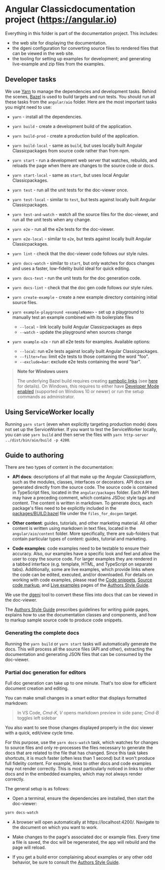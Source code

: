 # Angular Classicdocumentation project (https://angular.io)

Everything in this folder is part of the documentation project. This includes:

* the web site for displaying the documentation.
* the dgeni configuration for converting source files to rendered files that can be viewed in the web site.
* the tooling for setting up examples for development; and generating live-example and zip files from the examples.

<a name="developer-tasks"></a>
## Developer tasks

We use [Yarn](https://yarnpkg.com) to manage the dependencies and development tasks. Behind the scenes, [Bazel](https://bazel.build/) is used to build targets and run tests.
You should run all these tasks from the `angular/aio` folder.
Here are the most important tasks you might need to use:

* `yarn` - install all the dependencies.
* `yarn build` - create a development build of the application.
* `yarn build-prod` - create a production build of the application.
* `yarn build-local` - same as `build`, but uses locally built Angular Classicpackages from source code rather than from npm.
* `yarn start` - run a development web server that watches, rebuilds, and reloads the page when there are changes to the source code or docs.
* `yarn start-local` - same as `start`, but uses local Angular Classicpackages.
* `yarn test` - run all the unit tests for the doc-viewer once.
* `yarn test-local` - similar to `test`, but tests against locally built Angular Classicpackages.
* `yarn test-and-watch` - watch all the source files for the doc-viewer, and run all the unit tests when any change.
* `yarn e2e` - run all the e2e tests for the doc-viewer.
* `yarn e2e-local` - similar to `e2e`, but tests against locally built Angular Classicpackages.
* `yarn lint` - check that the doc-viewer code follows our style rules.

* `yarn docs-watch` - similar to `start`, but only watches for docs changes and uses a faster, low-fidelity build ideal for quick editing.
* `yarn docs-test` - run the unit tests for the doc generation code.
* `yarn docs-lint` - check that the doc gen code follows our style rules.

* `yarn create-example` - create a new example directory containing initial source files.
* `yarn example-playground <exampleName>` - set up a playground to manually test an example combined with its boilerplate files
  - `--local` - link locally build Angular Classicpackages as deps
  - `--watch` - update the playground when sources change

* `yarn example-e2e` - run all e2e tests for examples. Available options:
  - `--local`: run e2e tests against locally built Angular Classicpackages.
  - `--filter=foo`: limit e2e tests to those containing the word "foo".
  - `--exclude=bar`: exclude e2e tests containing the word "bar".

> **Note for Windows users**
>
> The underlying Bazel build requires creating [symbolic links](https://en.wikipedia.org/wiki/Symbolic_link) (see [here](./tools/examples/README.md#symlinked-node_modules) for details). On Windows, this requires to either have [Developer Mode enabled](https://blogs.windows.com/windowsdeveloper/2016/12/02/symlinks-windows-10) (supported on Windows 10 or newer) or run the setup commands as administrator.

## Using ServiceWorker locally

Running `yarn start` (even when explicitly targeting production mode) does not set up the
ServiceWorker. If you want to test the ServiceWorker locally, you can use `yarn build` and then
serve the files with `yarn http-server ../dist/bin/aio/build -p 4200`.


## Guide to authoring

There are two types of content in the documentation:

* **API docs**: descriptions of all that make up the Angular Classicplatform, such as the modules, classes, interfaces or decorators.
API docs are generated directly from the source code.
The source code is contained in TypeScript files, located in the `angular/packages` folder.
Each API item may have a preceding comment, which contains JSDoc style tags and content.
The content is written in markdown. To generate docs, each package's files need to be explicitly included in the [packages/BUILD.bazel](../packages/BUILD.bazel) file under the `files_for_docgen` target.

* **Other content**: guides, tutorials, and other marketing material.
All other content is written using markdown in text files, located in the `angular/aio/content` folder.
More specifically, there are sub-folders that contain particular types of content: guides, tutorial and marketing.

* **Code examples**: code examples need to be testable to ensure their accuracy.
Also, our examples have a specific look and feel and allow the user to copy the source code. For larger
examples they are rendered in a tabbed interface (e.g. template, HTML, and TypeScript on separate
tabs). Additionally, some are live examples, which provide links where the code can be edited, executed, and/or downloaded. For details on working with code examples, please read the [Code snippets](https://angular.io/guide/docs-style-guide#code-snippets), [Source code markup](https://angular.io/guide/docs-style-guide#source-code-markup), and [Live examples](https://angular.io/guide/docs-style-guide#live-examples) pages of the [Authors Style Guide](https://angular.io/guide/docs-style-guide).

We use the [dgeni](https://github.com/angular/dgeni) tool to convert these files into docs that can be viewed in the doc-viewer.

The [Authors Style Guide](https://angular.io/guide/docs-style-guide) prescribes guidelines for
writing guide pages, explains how to use the documentation classes and components, and how to markup sample source code to produce code snippets.

### Generating the complete docs

Running the `yarn build` or `yarn start` tasks will automatically generate the docs. This will process all the source files (API and other),
extracting the documentation and generating JSON files that can be consumed by the doc-viewer.

### Partial doc generation for editors

Full doc generation can take up to one minute. That's too slow for efficient document creation and editing.

You can make small changes in a smart editor that displays formatted markdown:
>In VS Code, _Cmd-K, V_ opens markdown preview in side pane; _Cmd-B_ toggles left sidebar

You also want to see those changes displayed properly in the doc viewer
with a quick, edit/view cycle time.

For this purpose, use the `yarn docs-watch` task, which watches for changes to source files and only
re-processes the files necessary to generate the docs that are related to the file that has changed.
Since this task takes shortcuts, it is much faster (often less than 1 second) but it won't produce full
fidelity content. For example, links to other docs and code examples may not render correctly. This is
most particularly noticed in links to other docs and in the embedded examples, which may not always render
correctly.

The general setup is as follows:

* Open a terminal, ensure the dependencies are installed, then start the doc-viewer:

```bash
yarn docs-watch
```

* A browser will open automatically at https://localhost:4200/. Navigate to the document on which you want to work.

* Make changes to the page's associated doc or example files. Every time a file is saved, the doc will
be regenerated, the app will rebuild and the page will reload.

* If you get a build error complaining about examples or any other odd behavior, be sure to consult
the [Authors Style Guide](https://angular.io/guide/docs-style-guide).
